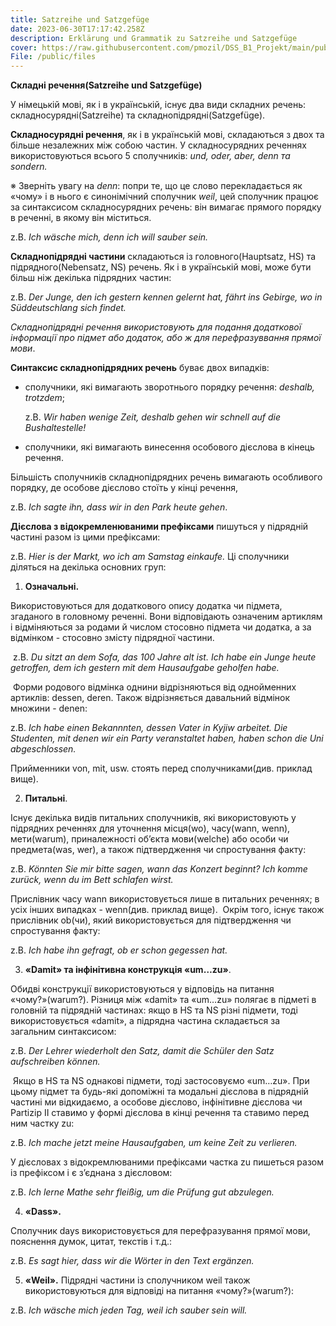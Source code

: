 ```yaml
---
title: Satzreihe und Satzgefüge
date: 2023-06-30T17:17:42.258Z
description: Erklärung und Grammatik zu Satzreihe und Satzgefüge
cover: https://raw.githubusercontent.com/pmozil/DSS_B1_Projekt/main/public/images/annie-spratt-_dank9gjvdy-unsplash.jpg
File: /public/files
---
```

**Складні речення(Satzreihe und Satzgefüge)**


У німецькій мові, як і в українській, існує два види складних речень: складносурядні(Satzreihe) та складнопідрядні(Satzgefüge). 

**Складносурядні речення**, як і в українській мові, складаються з двох та більше незалежних між собою частин. У складносурядних реченнях використовуються всього 5 сполучників: *und, oder, aber, denn та sondern.*

※ Зверніть увагу на *denn*: попри те, що це слово перекладається як «чому» і в нього є синонімічний сполучник *weil*, цей сполучник працює за синтаксисом складносурядних речень: він вимагає прямого порядку в реченні, в якому він міститься. 

z.B. *Ich wäsche mich, denn ich will sauber sein.*

**Складнопідрядні частини** складаються із головного(Hauptsatz, HS) та підрядного(Nebensatz, NS) речень. Як і в українській мові, може бути більш ніж декілька підрядних частин: 

z.B. *Der Junge, den ich gestern kennen gelernt hat, fährt ins Gebirge, wo in Süddeutschlang sich findet.* 

*Складнопідрядні речення використовують для подання додаткової інформації про підмет або додаток, або ж для перефразуввання прямої мови*.

**Синтаксис складнопідрядних речень** буває двох випадків:

- сполучники, які вимагають зворотнього порядку речення: *deshalb, trotzdem*;

  z.B. *Wir haben wenige Zeit, deshalb gehen wir schnell auf die Bushaltestelle!*
- сполучники, які вимагають винесення особового дієслова в кінець речення. 

Більшість сполучників складнопідрядних речень вимагають особливого порядку, де особове дієслово стоїть у кінці речення, 

z.B. *Ich sagte ihn, dass wir in den Park heute gehen*. 

**Дієслова з відокремленюваними префіксами** пишуться у підрядній частині разом із цими префіксами: 

z.B. *Hier is der Markt, wo ich am Samstag einkaufe.* Ці сполучники діляться на декілька основних груп:

1. **Означальні.** 

Використовуються для додаткового опису додатка чи підмета, згаданого в головному реченні. Вони відповідають означеним артиклям і відміняються за родами й числом стосовно підмета чи додатка, а за відмінком - стосовно змісту підрядної частини.

 z.B. *Du sitzt an dem Sofa, das 100 Jahre alt ist. Ich habe ein Junge heute getroffen, dem ich gestern mit dem Hausaufgabe geholfen habe.*

 Форми родового відмінка однини відрізняються від однойменних артиклів: dessen, deren. Також відрізняється давальний відмінок множини - denen:

z.B. *Ich habe einen Bekannnten, dessen Vater in Kyjiw arbeitet. Die Studenten, mit denen wir ein Party veranstaltet haben, haben schon die Uni abgeschlossen.* 

Прийменники von, mit, usw. стоять перед сполучниками(див. приклад вище).

2. **Питальні**. 

Існує декілька видів питальних сполучників, які використовують у підрядних реченнях для уточнення місця(wo), часу(wann, wenn), мети(warum), приналежності об’єкта мови(welche) або особи чи предмета(was, wer), а також підтвердження чи спростування факту: 

z.B. *Könnten Sie mir bitte sagen, wann das Konzert beginnt? Ich komme zurück, wenn du im Bett schlafen wirst.* 

Прислівник часу wann використовується лише в питальних реченнях; в усіх інших випадках - wenn(див. приклад вище).  Окрім того, існує також прислівник ob(чи), який використовується для підтвердження чи спростування факту: 

z.B. *Ich habe ihn gefragt, ob er schon gegessen hat.*

3. **«Damit» та інфінітивна конструкція «um…zu»**.
 
Обидві конструкції використовуються у відповідь на питання «чому?»(warum?). Різниця між «damit» та «um…zu» полягає в підметі в головній та підрядній частинах: якщо в HS та NS різні підмети, тоді використовується «damit», а підрядна частина складається за загальним синтаксисом: 

z.B. *Der Lehrer wiederholt den Satz, damit die Schüler den Satz aufschreiben können.*

 Якщо в HS та NS однакові підмети, тоді застосовуємо «um…zu». При цьому підмет та будь-які допоміжні та модальні дієслова в підрядній частині ми відкидаємо, а особове дієслово, інфінітивне дієслова чи Partizip II ставимо у формі дієслова в кінці речення та ставимо перед ним частку zu: 

z.B. *Ich mache jetzt meine Hausaufgaben, um keine Zeit zu verlieren.* 

У дієсловах з відокремлюваними префіксами частка zu пишеться разом із префіксом і є з’єднана з дієсловом: 

z.B. *Ich lerne Mathe sehr fleißig, um die Prüfung gut abzulegen.*


4. **«Dass».**

Сполучник days використовується для перефразування прямої мови, пояснення думок, цитат, текстів і т.д.:
 
z.B. *Es sagt hier, dass wir die Wörter in den Text ergänzen.*

5. **«Weil».**
 Підрядні частини із сполучником weil також використовуються для відповіді на питання «чому?»(warum?):

 z.B. *Ich wäsche mich jeden Tag, weil ich sauber sein will.*
